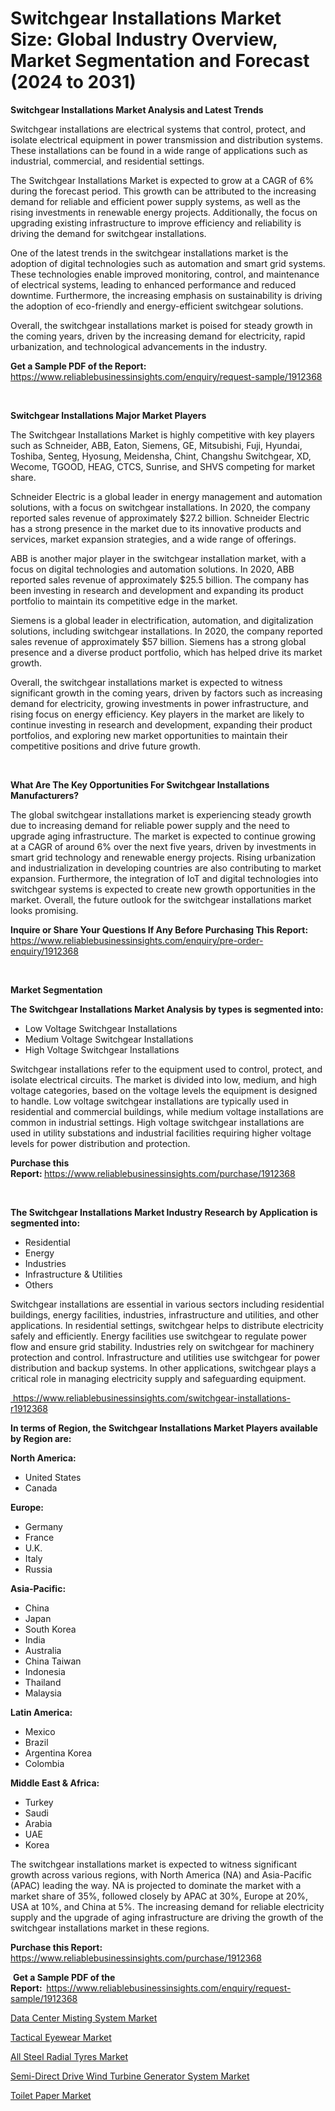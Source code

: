 <p><h1>Switchgear Installations Market Size: Global Industry Overview, Market Segmentation and Forecast (2024 to 2031)</h1></p><p><strong>Switchgear Installations Market Analysis and Latest Trends</strong></p>
<p><p>Switchgear installations are electrical systems that control, protect, and isolate electrical equipment in power transmission and distribution systems. These installations can be found in a wide range of applications such as industrial, commercial, and residential settings.</p><p>The Switchgear Installations Market is expected to grow at a CAGR of 6% during the forecast period. This growth can be attributed to the increasing demand for reliable and efficient power supply systems, as well as the rising investments in renewable energy projects. Additionally, the focus on upgrading existing infrastructure to improve efficiency and reliability is driving the demand for switchgear installations.</p><p>One of the latest trends in the switchgear installations market is the adoption of digital technologies such as automation and smart grid systems. These technologies enable improved monitoring, control, and maintenance of electrical systems, leading to enhanced performance and reduced downtime. Furthermore, the increasing emphasis on sustainability is driving the adoption of eco-friendly and energy-efficient switchgear solutions.</p><p>Overall, the switchgear installations market is poised for steady growth in the coming years, driven by the increasing demand for electricity, rapid urbanization, and technological advancements in the industry.</p></p>
<p><strong>Get a Sample PDF of the Report:&nbsp;</strong> <a href="https://www.reliablebusinessinsights.com/enquiry/request-sample/1912368">https://www.reliablebusinessinsights.com/enquiry/request-sample/1912368</a></p>
<p>&nbsp;</p>
<p><strong>Switchgear Installations Major Market Players</strong></p>
<p><p>The Switchgear Installations Market is highly competitive with key players such as Schneider, ABB, Eaton, Siemens, GE, Mitsubishi, Fuji, Hyundai, Toshiba, Senteg, Hyosung, Meidensha, Chint, Changshu Switchgear, XD, Wecome, TGOOD, HEAG, CTCS, Sunrise, and SHVS competing for market share.</p><p>Schneider Electric is a global leader in energy management and automation solutions, with a focus on switchgear installations. In 2020, the company reported sales revenue of approximately $27.2 billion. Schneider Electric has a strong presence in the market due to its innovative products and services, market expansion strategies, and a wide range of offerings.</p><p>ABB is another major player in the switchgear installation market, with a focus on digital technologies and automation solutions. In 2020, ABB reported sales revenue of approximately $25.5 billion. The company has been investing in research and development and expanding its product portfolio to maintain its competitive edge in the market.</p><p>Siemens is a global leader in electrification, automation, and digitalization solutions, including switchgear installations. In 2020, the company reported sales revenue of approximately $57 billion. Siemens has a strong global presence and a diverse product portfolio, which has helped drive its market growth.</p><p>Overall, the switchgear installations market is expected to witness significant growth in the coming years, driven by factors such as increasing demand for electricity, growing investments in power infrastructure, and rising focus on energy efficiency. Key players in the market are likely to continue investing in research and development, expanding their product portfolios, and exploring new market opportunities to maintain their competitive positions and drive future growth.</p></p>
<p>&nbsp;</p>
<p><strong>What Are The Key Opportunities For Switchgear Installations Manufacturers?</strong></p>
<p><p>The global switchgear installations market is experiencing steady growth due to increasing demand for reliable power supply and the need to upgrade aging infrastructure. The market is expected to continue growing at a CAGR of around 6% over the next five years, driven by investments in smart grid technology and renewable energy projects. Rising urbanization and industrialization in developing countries are also contributing to market expansion. Furthermore, the integration of IoT and digital technologies into switchgear systems is expected to create new growth opportunities in the market. Overall, the future outlook for the switchgear installations market looks promising.</p></p>
<p><strong>Inquire or Share Your Questions If Any Before Purchasing This Report:</strong> <a href="https://www.reliablebusinessinsights.com/enquiry/pre-order-enquiry/1912368">https://www.reliablebusinessinsights.com/enquiry/pre-order-enquiry/1912368</a></p>
<p>&nbsp;</p>
<p><strong>Market Segmentation</strong></p>
<p><strong>The Switchgear Installations Market Analysis by types is segmented into:</strong></p>
<p><ul><li>Low Voltage Switchgear Installations</li><li>Medium Voltage Switchgear Installations</li><li>High Voltage Switchgear Installations</li></ul></p>
<p><p>Switchgear installations refer to the equipment used to control, protect, and isolate electrical circuits. The market is divided into low, medium, and high voltage categories, based on the voltage levels the equipment is designed to handle. Low voltage switchgear installations are typically used in residential and commercial buildings, while medium voltage installations are common in industrial settings. High voltage switchgear installations are used in utility substations and industrial facilities requiring higher voltage levels for power distribution and protection.</p></p>
<p><strong>Purchase this Report:&nbsp;</strong><a href="https://www.reliablebusinessinsights.com/purchase/1912368">https://www.reliablebusinessinsights.com/purchase/1912368</a></p>
<p>&nbsp;</p>
<p><strong>The Switchgear Installations Market Industry Research by Application is segmented into:</strong></p>
<p><ul><li>Residential</li><li>Energy</li><li>Industries</li><li>Infrastructure & Utilities</li><li>Others</li></ul></p>
<p><p>Switchgear installations are essential in various sectors including residential buildings, energy facilities, industries, infrastructure and utilities, and other applications. In residential settings, switchgear helps to distribute electricity safely and efficiently. Energy facilities use switchgear to regulate power flow and ensure grid stability. Industries rely on switchgear for machinery protection and control. Infrastructure and utilities use switchgear for power distribution and backup systems. In other applications, switchgear plays a critical role in managing electricity supply and safeguarding equipment.</p></p>
<p><a href="https://www.reliablebusinessinsights.com/switchgear-installations-r1912368">&nbsp;https://www.reliablebusinessinsights.com/switchgear-installations-r1912368</a></p>
<p><strong>In terms of Region, the Switchgear Installations Market Players available by Region are:</strong></p>
<p>
    <p> <strong> North America: </strong>
        <ul>
            <li>United States</li>
            <li>Canada</li>
        </ul>
        </p> 
    <p> <strong> Europe: </strong>
        <ul>
            <li>Germany</li>
            <li>France</li>
            <li>U.K.</li>
            <li>Italy</li>
            <li>Russia</li>
        </ul>
        </p> 
    <p> <strong> Asia-Pacific: </strong>
        <ul>
            <li>China</li>
            <li>Japan</li>
            <li>South Korea</li>
            <li>India</li>
            <li>Australia</li>
            <li>China Taiwan</li>
            <li>Indonesia</li>
            <li>Thailand</li>
            <li>Malaysia</li>
        </ul>
        </p> 
    <p> <strong> Latin America: </strong>
        <ul>
            <li>Mexico</li>
            <li>Brazil</li>
            <li>Argentina Korea</li>
            <li>Colombia</li>
        </ul>
        </p> 
    <p> <strong> Middle East & Africa: </strong>
        <ul>
            <li>Turkey</li>
            <li>Saudi</li>
            <li>Arabia</li>
            <li>UAE</li>
            <li>Korea</li>
        </ul>
    </p>
    </p>
<p><p>The switchgear installations market is expected to witness significant growth across various regions, with North America (NA) and Asia-Pacific (APAC) leading the way. NA is projected to dominate the market with a market share of 35%, followed closely by APAC at 30%, Europe at 20%, USA at 10%, and China at 5%. The increasing demand for reliable electricity supply and the upgrade of aging infrastructure are driving the growth of the switchgear installations market in these regions.</p></p>
<p><strong>Purchase this Report: </strong><a href="https://www.reliablebusinessinsights.com/purchase/1912368">https://www.reliablebusinessinsights.com/purchase/1912368</a></p>
<p>&nbsp;<strong>Get a Sample PDF of the Report:&nbsp;&nbsp;</strong><a href="https://www.reliablebusinessinsights.com/enquiry/request-sample/1912368">https://www.reliablebusinessinsights.com/enquiry/request-sample/1912368</a></p>
<p><strong></strong></p>
<p><p><a href="https://github.com/brendafegmorris532/Market-Research-Report-List-1/blob/main/data-center-misting-system-market.md">Data Center Misting System Market</a></p><p><a href="https://medium.com/@audieyost2008/tactical-eyewear-market-a-global-and-regional-analysis-focus-on-end-user-product-and-region-13a3296bb083">Tactical Eyewear Market</a></p><p><a href="https://www.linkedin.com/pulse/in-depth-analysis-global-all-steel-radial-tyres-market-wuq8e?trackingId=LPMpuK%2B%2BT8mHdf2Bu13deA%3D%3D">All Steel Radial Tyres Market</a></p><p><a href="https://github.com/LarryPearsongXXfvf/Market-Research-Report-List-1/blob/main/semi-direct-drive-wind-turbine-generator-system-market.md">Semi-Direct Drive Wind Turbine Generator System Market</a></p><p><a href="https://medium.com/@addiehirthe44/insights-into-toilet-paper-market-share-and-competitive-landscape-for-period-from-2024-to-2031-1dc08739378a">Toilet Paper Market</a></p></p>